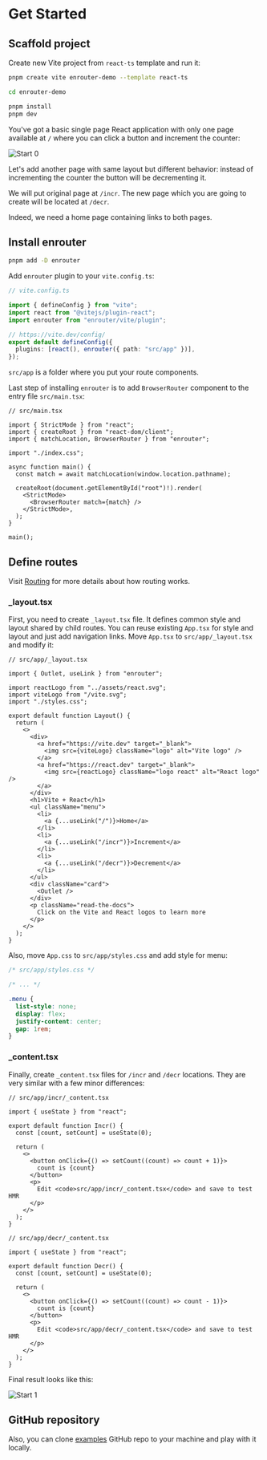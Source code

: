 # Get Started

## Scaffold project

Create new Vite project from `react-ts` template and run it:

```bash
pnpm create vite enrouter-demo --template react-ts

cd enrouter-demo

pnpm install
pnpm dev
```

You've got a basic single page React application with only one page
available at `/` where you can click a button and increment the counter:

![Start 0](/start-0.png "Start 0")

Let's add another page with same layout but different behavior: instead of
incrementing the counter the button will be decrementing it.

We will put original page at `/incr`.
The new page which you are going to create will be located at `/decr`.

Indeed, we need a home page containing links to both pages.

## Install enrouter

```bash
pnpm add -D enrouter
```

Add `enrouter` plugin to your `vite.config.ts`:

```ts
// vite.config.ts

import { defineConfig } from "vite";
import react from "@vitejs/plugin-react";
import enrouter from "enrouter/vite/plugin";

// https://vite.dev/config/
export default defineConfig({
  plugins: [react(), enrouter({ path: "src/app" })],
});
```

`src/app` is a folder where you put your route components.

Last step of installing `enrouter` is to add `BrowserRouter` component to the
entry file `src/main.tsx`:

```tsx
// src/main.tsx

import { StrictMode } from "react";
import { createRoot } from "react-dom/client";
import { matchLocation, BrowserRouter } from "enrouter";

import "./index.css";

async function main() {
  const match = await matchLocation(window.location.pathname);

  createRoot(document.getElementById("root")!).render(
    <StrictMode>
      <BrowserRouter match={match} />
    </StrictMode>,
  );
}

main();
```

## Define routes

Visit [Routing](/docs/routing) for more details about how routing works.

### \_layout.tsx

First, you need to create `_layout.tsx` file.
It defines common style and layout shared by child routes.
You can reuse existing `App.tsx` for style and layout and just add navigation
links.
Move `App.tsx` to `src/app/_layout.tsx` and modify it:

```tsx
// src/app/_layout.tsx

import { Outlet, useLink } from "enrouter";

import reactLogo from "../assets/react.svg";
import viteLogo from "/vite.svg";
import "./styles.css";

export default function Layout() {
  return (
    <>
      <div>
        <a href="https://vite.dev" target="_blank">
          <img src={viteLogo} className="logo" alt="Vite logo" />
        </a>
        <a href="https://react.dev" target="_blank">
          <img src={reactLogo} className="logo react" alt="React logo" />
        </a>
      </div>
      <h1>Vite + React</h1>
      <ul className="menu">
        <li>
          <a {...useLink("/")}>Home</a>
        </li>
        <li>
          <a {...useLink("/incr")}>Increment</a>
        </li>
        <li>
          <a {...useLink("/decr")}>Decrement</a>
        </li>
      </ul>
      <div className="card">
        <Outlet />
      </div>
      <p className="read-the-docs">
        Click on the Vite and React logos to learn more
      </p>
    </>
  );
}
```

Also, move `App.css` to `src/app/styles.css` and add style for menu:

```css
/* src/app/styles.css */

/* ... */

.menu {
  list-style: none;
  display: flex;
  justify-content: center;
  gap: 1rem;
}
```

### \_content.tsx

Finally, create `_content.tsx` files for `/incr` and `/decr` locations.
They are very similar with a few minor differences:

```tsx
// src/app/incr/_content.tsx

import { useState } from "react";

export default function Incr() {
  const [count, setCount] = useState(0);

  return (
    <>
      <button onClick={() => setCount((count) => count + 1)}>
        count is {count}
      </button>
      <p>
        Edit <code>src/app/incr/_content.tsx</code> and save to test HMR
      </p>
    </>
  );
}
```

```tsx
// src/app/decr/_content.tsx

import { useState } from "react";

export default function Decr() {
  const [count, setCount] = useState(0);

  return (
    <>
      <button onClick={() => setCount((count) => count - 1)}>
        count is {count}
      </button>
      <p>
        Edit <code>src/app/decr/_content.tsx</code> and save to test HMR
      </p>
    </>
  );
}
```

Final result looks like this:

![Start 1](/start-1.png "Start 1")

## GitHub repository

Also, you can clone [examples](https://github.com/eu-ge-ne/enrouter-examples)
GitHub repo to your machine and play with it locally.
